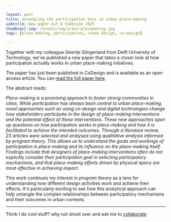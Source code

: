 ```yaml
---

layout: post
title: Untangling the participation buzz in urban place-making
subtitle: New paper out @ CoDesign 2025
thumbnail-img: /assets/img/urban-placemaking.jpg
tags: [place-making, participation, urban design, co-design]

---
```


Together with my colleague Geertje Slingerland from Delft University of Technology, we've published a new paper that takes a closer look at how participation actually works in urban place-making initiatives.

The paper has just been published in CoDesign and is available as an open access article. You can [read the full paper here](https://doi.org/10.1080/15710882.2025.2514561).

The abstract reads:

*Place-making is a promising approach to foster strong communities in cities. While participation has always been central to urban place-making, novel approaches such as using co-design and digital technologies change how stakeholders participate in the design of place-making interventions and the potential effect of these interventions. These new approaches open up questions on how participation works in place-making and how it is facilitated to achieve the intended outcomes. Through a literature review, 23 articles were selected and analysed using qualitative analysis informed by program theory. This allows us to understand the goals and workings of participation in place-making and its influence on the place-making itself. Findings include that designers of place-making interventions often do not explicitly consider their participation goal in selecting participatory mechanisms, and that place-making efforts driven by physical space are most effective in achieving impact.*

This work continues my interest in *program theory* as a lens for understanding how different design activities work and achieve their effects. It's particularly exciting to see how this analytical approach can help untangle the complex relationships between participatory mechanisms and their outcomes in urban contexts.

--------------------

Think I do cool stuff? why not shoot over and ask me to [collaborate](../collaborate)
